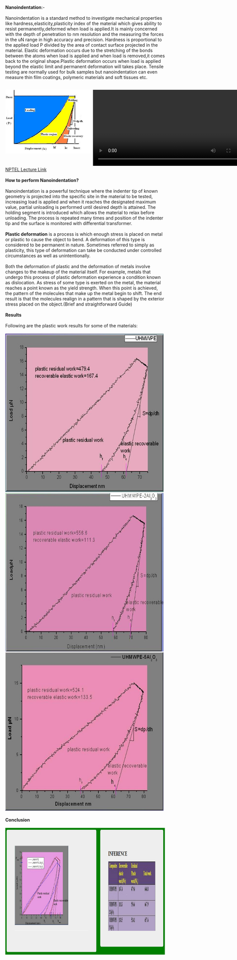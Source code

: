 <b>Nanoindentation</b>:-<br><br>
Nanoindentation is a standard method to investigate mechanical properties like hardness,elasticity,plasticity index of the material which gives ability to resist permanently,deformed when load is applied.It is mainly concerned with the depth of penetration to nm resolution and the measuring the forces in the uN range in high accuracy and precision. Hardness is proportional to the applied load P divided by the area of contact surface projected in the material. Elastic deformation occurs due to the stretching of the bonds between the atoms when load is applied and when load is removed,it comes back to the original shape.Plastic deformation occurs when load is applied beyond the elastic limit and permanent deformation will takes place. Tensile testing are normally used for bulk samples but nanoindentation can even measure thin film coatings, polymeric materials and soft tissues etc.<br><br>
<div style="float:left;width:55%;border: solid 1 px black;"><img src="images/nano1.jpg"></div>
 <div style="float:left;width:40%;border: solid 1 px black;"><video width="500" height="240" controls>
  <source src="images/nfm.mp4" type="video/mp4">
  Your browser does not support the video tag</video></div><br>
  <div style="content: '.';clear: both;display: block;height: 0;visibility: hidden;"></div>
<a href="https://youtu.be/-8HISU35vhY" target=_blank>NPTEL Lecture Link</a><br><br>
<b>How to perform Nanoindentation?</b><br><br>
Nanoindentation is a powerful technique where the indenter tip of known geometry is projected into the specific site in the material to be tested, increasing load is applied and when it reaches the designated maximum value, partial unloading is performed until desired depth is attained. The holding segment is introduced which allows the material to relax before unloading. The process is repeated many times and position of the indenter tip and the surface is monitored with differential transformer.<br><br>
<b>Plastic deformation</b> is a process is which enough stress is placed on metal or plastic to cause the object to bend. A deformation of this type is considered to be permanent in nature. Sometimes referred to simply as plasticity, this type of deformation can take be conducted under controlled circumstances as well as unintentionally.<br><br>
Both the deformation of plastic and the deformation of metals involve changes to the makeup of the material itself. For example, metals that undergo this process of plastic deformation experience a condition known as dislocation. As stress of some type is exerted on the metal, the material reaches a point known as the yield strength. When this point is achieved, the pattern of the molecules that make up the metal begin to shift. The end result is that the molecules realign in a pattern that is shaped by the exterior stress placed on the object.(Brief and straightforward Guide)<br><br>
<b>Results</b><br><br>
Following are the plastic work results for some of the materials:<br><br>
<img src="images/uhmw1.jpg" width="500" height="500"><br>
<img src="images/uhmw2.jpg" width="500" height="500"><br>
<img src="images/uhmw3.jpg" width="500" height="500"><br><br>
<b>Conclusion</b><br><br>
<img src="images/conclusion.PNG" width="1200" height="400"><br>
